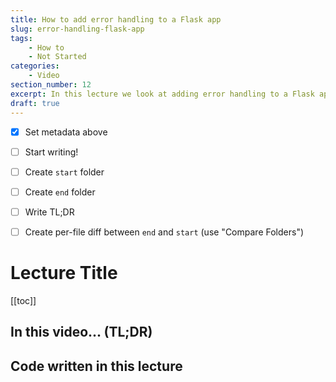 ```yaml
---
title: How to add error handling to a Flask app
slug: error-handling-flask-app
tags:
    - How to
    - Not Started
categories:
    - Video
section_number: 12
excerpt: In this lecture we look at adding error handling to a Flask app using the @app.errorhandler syntax.
draft: true
---
```


- [x] Set metadata above
- [ ] Start writing!
- [ ] Create `start` folder
- [ ] Create `end` folder
- [ ] Write TL;DR
- [ ] Create per-file diff between `end` and `start` (use "Compare Folders")


# Lecture Title

[[toc]]

## In this video... (TL;DR)

## Code written in this lecture
